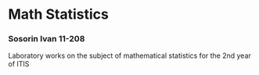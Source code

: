 # Math Statistics
### Sosorin Ivan 11-208
Laboratory works on the subject of mathematical statistics for the 2nd year of ITIS
